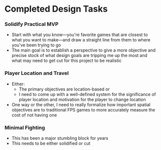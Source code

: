 # Completed Design Tasks

### Solidify Practical MVP

* Start with what you know—you're favorite games that are closest to what you want to make—and draw a straight line from them to where you've been trying to go
* The main goal is to establish a perspective to give a more objective and precise stock of what design goals are tripping me up the most and what may need to get cut for this project to be realistic

### Player Location and Travel

* Either:
  * The primary objectives are location-based or
  * I need to come up with a well-defined system for the significance of player location and motivation for the player to change location
* One way or the other, I need to really formalize how important spatial objectives are to traditional FPS games to more accurately measure the cost of not having one

### Minimal Fighting

* This has been a major stumbling block for years
* This needs to be either solidified or cut